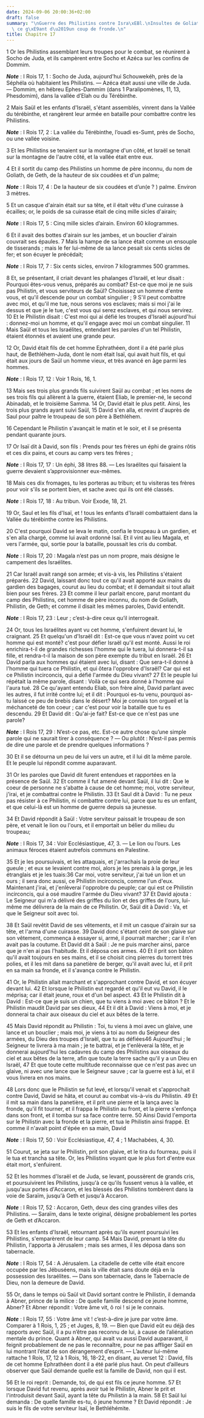 ```yaml
---
date: 2024-09-06 20:00:36+02:00
draft: false
summary: "\nGuerre des Philistins contre Isra\xEBl.\nInsultes de Goliath.\nDavid abat\
  \ ce g\xE9ant d\u2019un coup de fronde.\n"
title: Chapitre 17
---
```





1 Or les Philistins assemblant leurs troupes pour le combat, se réunirent à Socho de Juda, et ils campèrent entre Socho et Azéca sur les confins de Dommim.

***Note*** :  I Rois 17, 1 : Socho de Juda, aujourd'hui Schouwekéh, près de la Séphéla où habitaient les Philistins. ― Azéca était aussi une ville de Juda. ― Dommim, en hébreu Ephes-Dammim (dans 1 Paralipomènes, 11, 13, Phesdomim), dans la vallée d’Elah ou du Térébinthe.

2 Mais Saül et les enfants d'Israël, s'étant assemblés, vinrent dans la Vallée du térébinthe, et rangèrent leur armée en bataille pour combattre contre les Philistins.

***Note*** :  I Rois 17, 2 : La vallée du Térébinthe, l’ouadi es-Sumt, près de Socho, ou une vallée voisine.

3 Et les Philistins se tenaient sur la montagne d'un côté, et Israël se tenait sur la montagne de l'autre côté, et la vallée était entre eux.


4 Et il sortit du camp des Philistins un homme de père inconnu, du nom de Goliath, de Geth, de la hauteur de six coudées et d'un palme;

***Note*** :  I Rois 17, 4 : De la hauteur de six coudées et d’un(e ? ) palme. Environ 3 mètres.

5 Et un casque d'airain était sur sa tête, et il était vêtu d'une cuirasse à écailles; or, le poids de sa cuirasse était de cinq mille sicles d'airain;

***Note*** :  I Rois 17, 5 : Cinq mille sicles d’airain. Environ 60 kilogrammes.

6 Et il avait des bottes d'airain sur les jambes, et un bouclier d'airain couvrait ses épaules. 7 Mais la hampe de sa lance était comme un ensouple de tisserands ; mais le fer lui-même de sa lance pesait six cents sicles de fer; et son écuyer le précédait;

***Note*** :  I Rois 17, 7 : Six cents sicles, environ 7 kilogrammes 500 grammes.

8 Et, se présentant, il criait devant les phalanges d'Israël, et leur disait : Pourquoi êtes-vous venus, préparés au combat? Est-ce que moi je ne suis pas Philistin, et vous serviteurs de Saül? Choisissez un homme d'entre vous, et qu'il descende pour un combat singulier ; 9 S'il peut combattre avec moi, et qu'il me tue, nous serons vos esclaves; mais si moi j'ai le dessus et que je le tue, c'est vous qui serez esclaves, et qui nous servirez. 10 Et le Philistin disait : C'est moi qui ai défié les troupes d'Israël aujourd'hui : donnez-moi un homme, et qu'il engage avec moi un combat singulier. 11 Mais Saül et tous les Israélites, entendant les paroles d'un tel Philistin, étaient étonnés et avaient une grande peur.


12 Or, David était fils de cet homme Ephrathéen, dont il a été parlé plus haut, de Bethléhem-Juda, dont le nom était Isaï, qui avait huit fils, et qui était aux jours de Saül un homme vieux, et très avancé en âge parmi les hommes.

***Note*** :  I Rois 17, 12 : Voir 1 Rois, 16, 1.

13 Mais ses trois plus grands fils suivirent Saül au combat ; et les noms de ses trois fils qui allèrent à la guerre, étaient Eliab, le premier-né, le second Abinadab, et le troisième Samma. 14 Or, David était le plus petit. Ainsi, les trois plus grands ayant suivi Saül, 15 David s'en alla, et revint d'auprès de Saul pour paître le troupeau de son père à Bethléhem.


16 Cependant le Philistin s'avançait le matin et le soir, et il se présenta pendant quarante jours.


17 Or Isaï dit à David, son fils : Prends pour tes frères un éphi de grains rôtis et ces dix pains, et cours au camp vers tes frères ;

***Note*** :  I Rois 17, 17 : Un éphi, 38 litres 88. ― Les Israélites qui faisaient la guerre devaient s’approvisionner eux-mêmes.

18 Mais ces dix fromages, tu les porteras au tribun; et tu visiteras tes frères pour voir s'ils se portent bien, et sache avec qui ils ont été classés.

***Note*** :  I Rois 17, 18 : Au tribun. Voir Exode, 18, 21.

19 Or, Saul et les fils d'Isaï, et ! tous les enfants d'Israël combattaient dans la Vallée du térébinthe contre les Philistins.


20 C'est pourquoi David se leva le matin, confia le troupeau à un gardien, et s'en alla chargé, comme lui avait ordonné Isaï. Et il vint au lieu Magala, et vers l'armée, qui, sortie pour la bataille, poussait les cris du combat.

***Note*** :  I Rois 17, 20 : Magala n’est pas un nom propre, mais désigne le campement des Israélites.

21 Car Israël avait rangé son armée; et vis-à vis, les Philistins s'étaient préparés. 22 David, laissant donc tout ce qu'il avait apporté aux mains du gardien des bagages, courut au lieu du combat; et il demandait si tout allait bien pour ses frères. 23 Et comme il leur parlait encore, parut montant du camp des Philistins, cet homme de père inconnu, du nom de Goliath, Philistin, de Geth; et comme il disait les mêmes paroles, David entendit.

***Note*** :  I Rois 17, 23 : Leur ; c’est-à-dire ceux qu’il interrogeait.

24 Or, tous les Israélites ayant vu cet homme, s'enfuirent devant lui, le craignant. 25 Et quelqu'un d'Israël dit : Est-ce que vous n'avez point vu cet homme qui est monté? c'est pour défier Israël qu'il est monté. Aussi le roi enrichira-t-il de grandes richesses l'homme qui le tuera, lui donnera-t-il sa fille, et rendra-t-il la maison de son père exempte du tribut en Israël. 26 Et David parla aux hommes qui étaient avec lui, disant : Que sera-t-il donné à l'homme qui tuera ce Philistin, et qui ôtera l'opprobre d'Israël? Car qui est ce Philistin incirconcis, qui a défié l'armée du Dieu vivant? 27 Et le peuple lui répétait la même parole, disant : Voilà ce qui sera donné à l'homme qui l'aura tué. 28 Ce qu'ayant entendu Eliab, son frère aîné, David parlant avec les autres, il fut irrité contre lui; et il dit : Pourquoi es-tu venu, pourquoi as-tu laissé ce peu de brebis dans le désert? Moi je connais ton orgueil et la méchanceté de ton coeur ; car c'est pour voir la bataille que tu es descendu. 29 Et David dit :
Qu'ai-je fait? Est-ce que ce n'est pas une parole?

***Note*** :  I Rois 17, 29 : N’est-ce pas, etc. Est-ce autre chose qu’une simple parole qui ne saurait tirer à conséquence ? ― Ou plutôt : N’est-il pas permis de dire une parole et de prendre quelques informations ?

30 Et il se détourna un peu de lui vers un autre, et il lui dit la même parole. Et le peuple lui répondit comme auparavant.


31 Or les paroles que David dit furent entendues et rapportées en la présence de Saül. 32 Et comme il fut amené devant Saül, il lui dit : Que le coeur de personne ne s'abatte à cause de cet homme; moi, votre serviteur, j'irai, et je combattrai contre le Philistin. 33 Et Saul dit à David : Tu ne peux pas résister à ce Philistin, ni combattre contre lui, parce que tu es un enfant, et que celui-là est un homme de guerre depuis sa jeunesse.


34 Et David répondit à Saül : Votre serviteur paissait le troupeau de son père, et venait le lion ou l'ours, et il emportait un bélier du milieu du troupeau;

***Note*** :  I Rois 17, 34 : Voir Ecclésiastique, 47, 3. ― Le lion ou l’ours. Les animaux féroces étaient autrefois communs en Palestine.

35 Et je les poursuivais, et les attaquais, et j'arrachais la proie de leur gueule ; et eux se levaient contre moi, alors je les prenais à la gorge, je les étranglais et je les tuais:36 Car moi, votre serviteur, j'ai tué un lion et un ours ; il sera donc aussi, ce Philistin incirconcis, comme l'un d'eux. Maintenant j'irai, et j'enlèverai l'opprobre du peuple; car qui est ce Philistin incirconcis, qui a osé maudire l'armée du Dieu vivant? 37 Et David ajouta : Le Seigneur qui m'a délivré des griffes du lion et des griffes de l'ours, lui-même me délivrera de la main de ce Philistin. Or, Saül dit à David : Va, et que le Seigneur soit avec toi.


38 Et Saül revêtit David de ses vêtements, et il mit un casque d'airain sur sa tête, et l'arma d'une cuirasse. 39 David donc s'étant ceint de son glaive sur son vêtement, commença à essayer si, armé, il pourrait marcher ; car il n'en avait pas la coutume. Et David dit à Saül : Je ne puis marcher ainsi, parce que je n'en ai pas l'habitude. Et il déposa ces armes. 40 Et il prit son bâton qu'il avait toujours en ses mains, et il se choisit cinq pierres du torrent très polies, et il les mit dans sa panetière de berger, qu'il avait avec lui, et il prit en sa main sa fronde, et il s'avança contre le Philistin.


41 Or, le Philistin allait marchant et s'approchant contre David, et son écuyer devant lui. 42 Et lorsque le Philistin eut regardé et qu'il eut vu David, il le méprisa; car il était jeune, roux et d'un bel aspect. 43 Et le Philistin dit à David : Est-ce que je suis un chien, que tu viens à moi avec ce bâton ? Et le Philistin maudit David par ses dieux, 44 Et il dit à David : Viens à moi, et je donnerai ta chair aux oiseaux du ciel et aux bêtes de la terre.

45 Mais David répondit au Philistin : Toi, tu viens à moi avec un glaive, une lance et un bouclier ; mais moi, je viens à toi au nom du Seigneur des armées, du Dieu des troupes d'Israël, que tu as défiées46 Aujourd'hui ; le Seigneur te livrera à ma main ; je te battrai, et je t'enlèverai la tête, et je donnerai aujourd'hui les cadavres du camp des Philistins aux oiseaux du ciel et aux bêtes de la terre, afin que toute la terre sache qu'il y a un Dieu en Israël, 47 Et que toute cette multitude reconnaisse que ce n'est pas avec un glaive, ni avec une lance que le Seigneur sauve ; car la guerre est à lui, et il vous livrera en nos mains.


48 Lors donc que le Philistin se fut levé, et lorsqu'il venait et s'approchait contre David, David se hâta, et courut au combat vis-à-vis du Philistin. 49 Et il mit sa main dans la panetière, et il prit une pierre et la lança avec la fronde, qu'il fit tourner, et il frappa le Philistin au front, et la pierre s'enfonça dans son front, et il tomba sur sa face contre terre. 50 Ainsi David l'emporta sur le Philistin avec la fronde et la pierre, et tua le Philistin ainsi frappé. Et comme il n'avait point d'épée en sa main, David

***Note*** :  I Rois 17, 50 : Voir Ecclésiastique, 47, 4 ; 1 Machabées, 4, 30.

51 Courut, se jeta sur le Philistin, prit son glaive, et le tira du fourreau, puis il le tua et trancha sa tête. Or, les Philistins voyant que le plus fort d'entre eux était mort, s'enfuirent.


52 Et les hommes d'Israël et de Juda, se levant, poussèrent de grands cris, et poursuivirent les Philistins, jusqu'à ce qu'ils fussent venus à la vallée, et jusqu'aux portes d'Accaron, et les blessés des Philistins tombèrent dans la voie de Saraïm, jusqu'à Geth et jusqu'à Accaron.

***Note*** :  I Rois 17, 52 : Accaron, Geth, deux des cinq grandes villes des Philistins. ― Saraïm, dans le texte original, désigne probablement les portes de Geth et d’Accaron.

53 Et les enfants d'Israël, retournant après qu'ils eurent poursuivi les Philistins, s'emparèrent de leur camp. 54 Mais David, prenant la tête du Philistin, l'apporta à Jérusalem ; mais ses armes, il les déposa dans son tabernacle.

***Note*** :  I Rois 17, 54 : A Jérusalem. La citadelle de cette ville était encore occupée par les Jébuséens, mais la ville était sans doute déjà en la possession des Israélites. ― Dans son tabernacle, dans le Tabernacle de Dieu, non la demeure de David.


55 Or, dans le temps où Saül vit David sortant contre le Philistin, il demanda à Abner, prince de la milice : De quelle famille descend ce jeune homme, Abner? Et Abner répondit : Votre âme vit, ô roi ! si je le connais.

***Note*** :  I Rois 17, 55 : Votre âme vit ! c’est-à-dire je jure par votre âme. Comparer à 1 Rois, 1, 25 ; et Juges, 8, 19. ― Bien que David eût eu déjà des rapports avec Saül, il a pu n’être pas reconnu de lui, à cause de l’aliénation mentale du prince. Quant à Abner, qui avait vu aussi David auparavant, il feignit probablement de ne pas le reconnaître, pour ne pas affliger Saül en lui montrant l’état de son dérangement d’esprit. ― L’auteur lui-même rattache 1 Rois, 17, 12 à 1 Rois, 16, 18-22, en disant, au verset 12 : David, fils de cet homme Ephrathéen dont il a été parlé plus haut. On peut d’ailleurs observer que Saül demande quelle est la famille de David, non qui il est.

56 Et le roi reprit : Demande, toi, de qui est fils ce jeune homme. 57 Et lorsque David fut revenu, après avoir tué le Philistin, Abner le prit et l'introduisit devant Saül, ayant la tête du Philistin à la main. 58 Et Saül lui demanda : De quelle famille es-tu, ô jeune homme ? Et David répondit : Je suis le fils de votre serviteur Isaï, le Bethléhémite.

